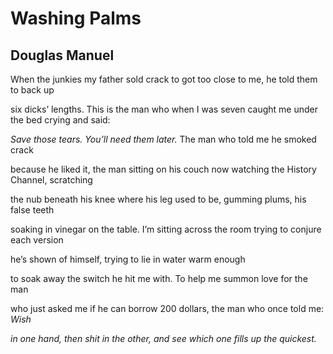 # Washing Palms
## Douglas Manuel
When the junkies my father sold crack to got
too close to me, he told them to back up

six dicks’ lengths. This is the man who when I was
seven caught me under the bed crying and said:

 _Save those tears. You’ll need them later._
The man who told me he smoked crack

because he liked it, the man sitting on his couch
now watching the History Channel, scratching

the nub beneath his knee where his leg used to be,
gumming plums, his false teeth

soaking in vinegar on the table. I’m sitting
across the room trying to conjure each version

he’s shown of himself, trying to lie
in water warm enough

to soak away the switch he hit me with.
To help me summon love for the man

who just asked me if he can borrow 200 dollars,
the man who once told me: _Wish_

 _in one hand, then shit in the other,_
 _and see which one fills up the quickest._